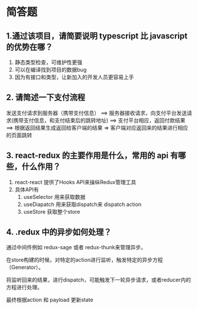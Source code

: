 
# 简答题 
## 1.通过该项目，请简要说明 typescript 比 javascript 的优势在哪？

1. 静态类型检查，可维护性更强
2. 可以在编译找到项目的数据bug
3. 因为有接口和类型，让新加入的开发人员更容易上手


## 2. 请简述一下支付流程
发送支付请求到服务器（携带支付信息） ==> 服务器接收请求，向支付平台发送请求(携带支付信息，和支付结束后的跳转地址) ==> 支付平台相应，返回付款结果 ==> 根据返回结果生成返回给客户端的结果 => 客户端对应返回来的结果进行相应的页面跳转

## 3. react-redux 的主要作用是什么，常用的 api 有哪些，什么作用？

1. react-react 提供了Hooks API来操纵Redux管理工具
2. 具体API有
   1. useSelector 用来获取数据
   2. useDiapatch 用来获取dispatch来 dispatch action
   3. useStore 获取整个store


## 4. .redux 中的异步如何处理？

通过中间件例如 redux-sage 或者 redux-thunk来管理异步。

在store构建的时候，对特定的action进行监听，触发特定的异步方程（Generator）。

将监听回来的结果，进行dispatch，可能触发下一轮异步请求，或者reducer内的方程进行处理。

最终根据action 和 payload 更新state